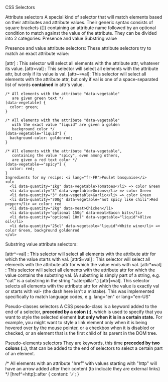 CSS Selectors


Attribute selectors
A special kind of selector that will match elements based on their attributes and attribute values. 
Their generic syntax consists of square brackets ([]) containing an attribute name followed by an optional condition to match against the value of the attribute.
They can be divided into 2 categories:
Presence and value
Substring value

Presence and value attribute selectors:
These attribute selectors try to match an exact attribute value:

[attr] : This selector will select all elements with the attribute attr, whatever its value.
[attr=val] : This selector will select all elements with the attribute attr, but only if its value is val.
[attr~=val]: This selector will select all elements with the attribute attr, but only if  val is one of a space-separated list of words **contained** in attr's value. 

```
/* All elements with the attribute "data-vegetable"
   are given green text */
[data-vegetable] {
  color: green;
}

/* All elements with the attribute "data-vegetable"
   with the exact value "liquid" are given a golden
   background color */
[data-vegetable="liquid"] {
  background-color: goldenrod;
}

/* All elements with the attribute "data-vegetable",
   containing the value "spicy", even among others,
   are given a red text color */
[data-vegetable~="spicy"] {
  color: red;
}
Ingredients for my recipe: <i lang="fr-FR">Poulet basquaise</i>
<ul>
  <li data-quantity="1kg" data-vegetable>Tomatoes</li> => color Green
  <li data-quantity="3" data-vegetable>Onions</li> => color Green
  <li data-quantity="3" data-vegetable>Garlic</li> => color Green
  <li data-quantity="700g" data-vegetable="not spicy like chili">Red pepper</li> => color: red
  <li data-quantity="2kg" data-meat>Chicken</li>
  <li data-quantity="optional 150g" data-meat>Bacon bits</li>
  <li data-quantity="optional 10ml" data-vegetable="liquid">Olive oil</li>
  <li data-quantity="25cl" data-vegetable="liquid">White wine</li> => color Green, background goldenrod
</ul>
```

Substring value attribute selectors:

[attr^=val] : This selector will select all elements with the attribute attr for which the value starts with val.
[attr$=val] : This selector will select all elements with the attribute attr for which the value ends with val.
[attr*=val] : This selector will select all elements with the attribute attr for which the value contains the substring val. (A substring is simply part of a string, e.g. "cat" is a substring in the string "caterpillar".) 
[attr|=val].  This selector selects all elements with the attribute attr for which the value is exactly val or starts with val- (the dash here isn't a mistake). This was implemented specifically to match language codes, e.g. lang="en" or lang="en-US"

Pseudo-classes selectors
A CSS pseudo-class is a keyword added to the end of a selector, **preceded by a colon (:)**, which is used to specify that you want to style the selected element **but only when it is in a certain state.** 
For example, you might want to style a link element only when it is being hovered over by the mouse pointer, or a checkbox when it is disabled or checked, or an element that is the first child of its parent in the DOM tree.

Pseudo-elements selectors
 They are keywords, this time **preceded by two colons (::)**, that can be added to the end of selectors to select a certain part of an element. 
 
 /* All elements with an attribute "href" with values
   starting with "http" will have an arrow added after their
   content (to indicate they are external links) */
[href^=http]::after {
  content: '⤴';
}

